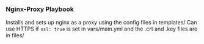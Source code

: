 ### Nginx-Proxy Playbook ###

Installs and sets up nginx as a proxy using the config files in templates/
Can use HTTPS if `ssl: true` is set in vars/main.yml and the .crt and .key files are in files/
